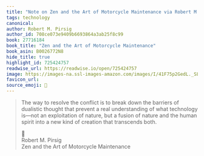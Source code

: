 ```yaml
---
title: "Note on Zen and the Art of Motorcycle Maintenance via Robert M. Pirsig"
tags: technology
canonical: 
author: Robert M. Pirsig
author_id: 708ce073e9409b6693864a3ab25f8c99
book: 27716184
book_title: "Zen and the Art of Motorcycle Maintenance"
book_asin: B0026772N8
hide_title: true
highlight_id: 725424757
readwise_url: https://readwise.io/open/725424757
image: https://images-na.ssl-images-amazon.com/images/I/41F75p2GedL._SL200_.jpg
favicon_url: 
source_emoji: 📕
---
```


> The way to resolve the conflict is to break down the barriers of dualistic thought that prevent a real understanding of what technology is—not an exploitation of nature, but a fusion of nature and the human spirit into a new kind of creation that transcends both.
> <div class="quoteback-footer"><div class="quoteback-avatar"><span class="mini-emoji"> 📕</span></div><div class="quoteback-metadata"><div class="metadata-inner"><span style="display:none">FROM:</span><div aria-label="Robert M. Pirsig" class="quoteback-author"> Robert M. Pirsig</div><div aria-label="Zen and the Art of Motorcycle Maintenance" class="quoteback-title"> Zen and the Art of Motorcycle Maintenance</div></div></div></div>